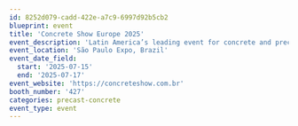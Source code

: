 ```yaml
---
id: 8252d079-cadd-422e-a7c9-6997d92b5cb2
blueprint: event
title: 'Concrete Show Europe 2025'
event_description: 'Latin America’s leading event for concrete and precast technologies'
event_location: 'São Paulo Expo, Brazil'
event_date_field:
  start: '2025-07-15'
  end: '2025-07-17'
event_website: 'https://concreteshow.com.br'
booth_number: '427'
categories: precast-concrete
event_type: event
---
```

